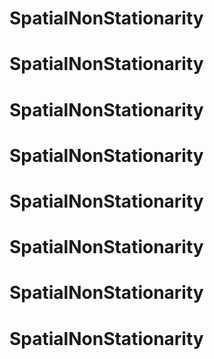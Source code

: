 # SpatialNonStationarity
# SpatialNonStationarity
# SpatialNonStationarity
# SpatialNonStationarity
# SpatialNonStationarity
# SpatialNonStationarity
# SpatialNonStationarity
# SpatialNonStationarity
